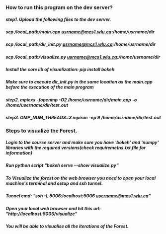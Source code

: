### How to run this program on the dev server?
##### step1. Upload the following files to the dev server.
##### scp /local_path/main.cpp usrname@mcs1.wlu.ca:/home/usrname/dir
##### scp /local_path/dir_init.py usrname@mcs1.wlu.ca:/home/usrname/dir
##### scp /local_path/visualize.py usrname@mcs1.wlu.ca:/home/usrname/dir
##### Install the core lib of visualization: pip install bokeh
##### Make sure to execute dir_init.py in the same location as the main.cpp before the execution of the main program
##### step2. mpicxx -fopenmp -O2 /home/usrname/dir/main.cpp -o /home/username/dir/test.out
##### step3. OMP_NUM_THREADS=3 mpirun -np 9 /home/usrname/dir/test.out


### Steps to visualize the Forest.
##### Login to the course server and make sure you have 'bokeh' and 'numpy' libraries with the required versions(check requiremetns.txt file for information)
##### Run python script "bokeh serve --show visualize.py"
##### To Visualize the forest on the web browser you need to open your local machine's terminal and setup and ssh tunnel.
##### Tunnel cmd: "ssh -L 5006:localhost:5006 username@mcs1.wlu.ca"
##### Open your local web browser and hit this url: "http://localhost:5006/visualize"
##### You will be able to visualise all the iterations of the Forest.
